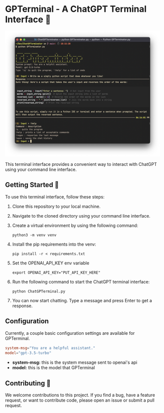 # GPTerminal - A ChatGPT Terminal Interface :robot:

![Screenshot of GPTerminal](./imgs/example.png)

This terminal interface provides a convenient way to interact with ChatGPT using your command line interface.

## Getting Started :rocket:

To use this terminal interface, follow these steps:

1. Clone this repository to your local machine.
2. Navigate to the cloned directory using your command line interface.
3. Create a virtual environment by using the following command:

   ```
   python3 -m venv venv
   ```

4. Install the pip requirements into the venv:

   ```
   pip install -r < requirements.txt
   ```

5. Set the OPENAI_API_KEY env variable

   ```
   export OPENAI_API_KEY="PUT_API_KEY_HERE"
   ```

6. Run the following command to start the ChatGPT terminal interface:

   ```
   python ChatGPTerminal.py
   ```

7. You can now start chatting. Type a message and press Enter to get a response.



## Configuration

Currently, a couple basic configuration settings are available for GPTerminal.

   ```toml
   system-msg="You are a helpful assistant."
   model="gpt-3.5-turbo"
   ```

- **system-msg:** this is the system message sent to openai's api
- **model:** this is the model that GPTerminal

## Contributing :raised_hands:

We welcome contributions to this project. If you find a bug, have a feature request, or want to contribute code, please open an issue or submit a pull request.
